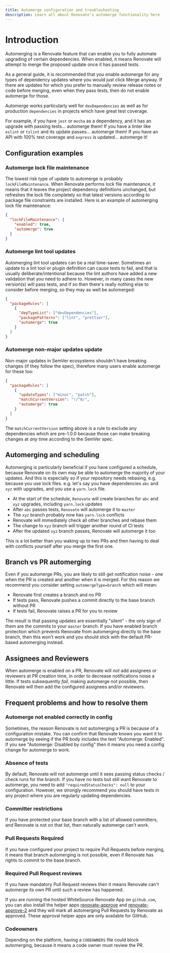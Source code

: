 ```yaml
---
title: Automerge configuration and troubleshooting
description: Learn all about Renovate's automerge functionality here
---
```


# Introduction

Automerging is a Renovate feature that can enable you to fully automate upgrading of certain dependencies.
When enabled, it means Renovate will attempt to merge the proposed update once it has passed tests.

As a general guide, it is recommended that you enable automerge for any types of dependency updates where you would just click Merge anyway.
If there are updates for which you prefer to manually review release notes or code before merging, even when they pass tests, then do not enable automerge for those.

Automerge works particularly well for `devDependencies` as well as for production `dependencies` in projects which have great test coverage.

For example, if you have `jest` or `mocha` as a dependency, and it has an upgrade with passing tests... automerge them!
If you have a linter like `eslint` or `tslint` and its update passes... automerge them!
If you have an API with 100% test coverage and `express` is updated... automerge it!

## Configuration examples

<!-- Internal comment

I think the endgame here should be:

- Each example use case is fully realised, and should be copy/pasteable and work.
- The example should explain the reasoning/thinking behind each setting.
- The example should have links to each setting, so that the docs can be consulted.

-->

### Automerge lock file maintenance

The lowest risk type of update to automerge is probably `lockFileMaintenance`.
When Renovate performs lock file maintenance, it means that it leaves the project dependency definitions unchanged, but refreshes the lock file completely so that latest versions according to package file constraints are installed.
Here is an example of automerging lock file maintenance:

```json
{
  "lockFileMaintenance": {
    "enabled": true,
    "automerge": true
  }
}
```

### Automerge lint tool updates

Automerging lint tool updates can be a real time-saver.
Sometimes an update to a lint tool or plugin definition can cause tests to fail, and that is usually deliberate/intentional because the lint authors have added a new validation that you need to adhere to.
However, in many cases the new version(s) will pass tests, and if so then there's really nothing else to consider before merging, so they may as well be automerged:

```json
{
  "packageRules": [
    {
      "depTypeList": ["devDependencies"],
      "packagePatterns": ["lint", "prettier"],
      "automerge": true
    }
  ]
}
```

### Automerge non-major updates update

Non-major updates in SemVer ecosystems shouldn't have breaking changes (if they follow the spec), therefore many users enable automerge for these too:

```json
{
  "packageRules": [
    {
      "updateTypes": ["minor", "patch"],
      "matchCurrentVersion": "!/^0/",
      "automerge": true
    }
  ]
}
```

The `matchCurrentVersion` setting above is a rule to exclude any dependencies which are pre-1.0.0 because those can make breaking changes at _any_ time according to the SemVer spec.

## Automerging and scheduling

Automerging is particularly beneficial if you have configured a schedule, because Renovate on its own may be able to automerge the majority of your updates.
And this is especially so if your repository needs rebasing, e.g. because you use lock files. e.g. let's say you have dependencies `abc` and `xyz` with upgrades, and you use a `yarn.lock` file.

- At the start of the schedule, `Renovate` will create branches for `abc` and `xyz` upgrades, including `yarn.lock` updates
- After `abc` passes tests, `Renovate` will automerge it to `master`
- The `xyz` branch probably now has `yarn.lock` conflicts
- Renovate will immediately check all other branches and rebase them
- The change to `xyz` branch will trigger another round of CI tests
- After the updated `xyz` branch passes, Renovate will automerge it too

This is a lot better than you waking up to two PRs and then having to deal with conflicts yourself after you merge the first one.

## Branch vs PR automerging

Even if you automerge PRs, you are likely to still get notification noise - one when the PR is created and another when it is merged.
For this reason we recommend you consider setting `automergeType=branch` which will mean:

- Renovate first creates a branch and no PR
- If tests pass, Renovate pushes a commit directly to the base branch without PR
- If tests fail, Renovate raises a PR for you to review

The result is that passing updates are essentially "silent" - the only sign of them are the commits to your `master` branch.
If you have enabled branch protection which prevents Renovate from automerging directly to the base branch, then this won't work and you should stick with the default PR-based automerging instead.

## Assignees and Reviewers

When automerge is enabled on a PR, Renovate will _not_ add assignees or reviewers at PR creation time, in order to decrease notifications noise a little.
If tests subsequently _fail_, making automerge not possible, then Renovate will then add the configured assignees and/or reviewers.

## Frequent problems and how to resolve them

### Automerge not enabled correctly in config

Sometimes, the reason Renovate is not automerging a PR is because of a configuration mistake.
You can confirm that Renovate knows you want it to automerge by seeing if the PR body includes the text "Automerge: Enabled".
If you see "Automerge: Disabled by config" then it means you need a config change for automerge to work.

### Absence of tests

By default, Renovate will not automerge until it sees passing status checks / check runs for the branch.
If you have no tests but still want Renovate to automerge, you need to add `"requiredStatusChecks": null` to your configuration.
However, we strongly recommend you should have tests in any project where you are regularly updating dependencies.

### Committer restrictions

If you have protected your base branch with a list of allowed committers, and Renovate is not on that list, then naturally automerge can't work.

### Pull Requests Required

If you have configured your project to require Pull Requests before merging, it means that branch automerging is not possible, even if Renovate has rights to commit to the base branch.

### Required Pull Request reviews

If you have mandatory Pull Request reviews then it means Renovate can't automerge its own PR until such a review has happened.

If you are running the hosted WhiteSource Renovate App on `github.com`, you can also install the helper apps [renovate-approve](https://github.com/apps/renovate-approve) and [renovate-approve-2](https://github.com/apps/renovate-approve-2) and they will mark all automerging Pull Requests by Renovate as approved.
These approval helper apps are only available for GitHub.

### Codeowners

Depending on the platform, having a `CODEOWNERS` file could block automerging, because it means a code owner must review the PR.
